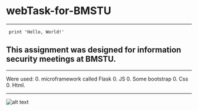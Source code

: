 # webTask-for-BMSTU
* * *
     print 'Hello, World!'


## This assignment was designed for information security meetings at BMSTU. 
* * *

Were used:
0. microframework called Flask 
0. JS
0. Some bootstrap
0. Css  
0. Html.
* * *

![alt text](/webTask-for-BMSTU/blob/master/codePage.png )

